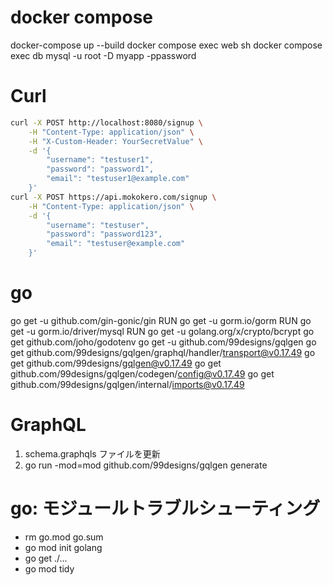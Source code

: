 # docker compose
docker-compose up --build
docker compose exec web sh
docker compose exec db mysql -u root -D myapp -ppassword

# Curl
```sh
curl -X POST http://localhost:8080/signup \
    -H "Content-Type: application/json" \
    -H "X-Custom-Header: YourSecretValue" \
    -d '{
        "username": "testuser1",
        "password": "password1",
        "email": "testuser1@example.com"
    }'
curl -X POST https://api.mokokero.com/signup \
    -H "Content-Type: application/json" \
    -d '{
        "username": "testuser",
        "password": "password123",
        "email": "testuser@example.com"
    }'
```

# go
go get -u github.com/gin-gonic/gin
RUN go get -u gorm.io/gorm
RUN go get -u gorm.io/driver/mysql
RUN go get -u golang.org/x/crypto/bcrypt
go get github.com/joho/godotenv
go get -u github.com/99designs/gqlgen
go get github.com/99designs/gqlgen/graphql/handler/transport@v0.17.49
go get github.com/99designs/gqlgen@v0.17.49
go get github.com/99designs/gqlgen/codegen/config@v0.17.49
go get github.com/99designs/gqlgen/internal/imports@v0.17.49

# GraphQL
1. schema.graphqls ファイルを更新
2. go run -mod=mod github.com/99designs/gqlgen generate

# go: モジュールトラブルシューティング
- rm go.mod go.sum
- go mod init golang
- go get ./...
- go mod tidy